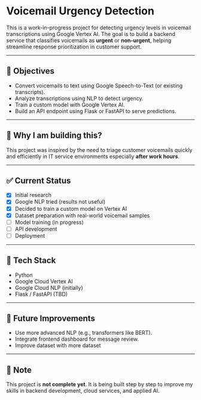 # Voicemail Urgency Detection

This is a work-in-progress project for detecting urgency levels in voicemail transcriptions using Google Vertex AI. The goal is to build a backend service that classifies voicemails as **urgent** or **non-urgent**, helping streamline response prioritization in customer support.

---

## 🚀 Objectives

- Convert voicemails to text using Google Speech-to-Text (or existing transcripts).
- Analyze transcriptions using NLP to detect urgency.
- Train a custom model with Google Vertex AI.
- Build an API endpoint using Flask or FastAPI to serve predictions.

---

## 🧠 Why I am building this?

This project was inspired by the need to triage customer voicemails quickly and efficiently in IT service environments especially **after work hours**.

---

## ✅ Current Status

- [x] Initial research
- [x] Google NLP tried (results not useful)
- [x] Decided to train a custom model on Vertex AI
- [x] Dataset preparation with real-world voicemail samples
- [ ] Model training (in progress)
- [ ] API development
- [ ] Deployment

---

## 📂 Tech Stack

- Python
- Google Cloud Vertex AI
- Google Cloud NLP (initially)
- Flask / FastAPI (TBD)

---

## 📝 Future Improvements

- Use more advanced NLP (e.g., transformers like BERT).
- Integrate frontend dashboard for message review.
- Improve dataset with more dataset

---


## 📌 Note

This project is **not complete yet**. It is being built step by step to improve my skills in backend development, cloud services, and applied AI.
